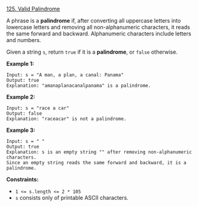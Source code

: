 [125. Valid Palindrome](https://leetcode.com/problems/valid-palindrome/)

A phrase is a __palindrome__ if, after converting all uppercase letters into lowercase letters and removing all non-alphanumeric characters, it reads the same forward and backward. Alphanumeric characters include letters and numbers.

Given a string `s`, return `true` if it is a __palindrome__, or `false` otherwise.

__Example 1:__

    Input: s = "A man, a plan, a canal: Panama"
    Output: true
    Explanation: "amanaplanacanalpanama" is a palindrome.

__Example 2:__

    Input: s = "race a car"
    Output: false
    Explanation: "raceacar" is not a palindrome.

__Example 3:__

    Input: s = " "
    Output: true
    Explanation: s is an empty string "" after removing non-alphanumeric characters.
    Since an empty string reads the same forward and backward, it is a palindrome.

__Constraints:__

-    `1 <= s.length <= 2 * 105`
-    `s` consists only of printable ASCII characters.
